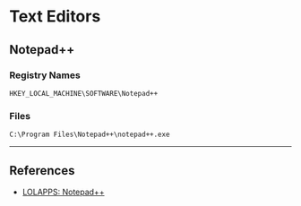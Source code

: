 # Text Editors

## Notepad++

### Registry Names

```
HKEY_LOCAL_MACHINE\SOFTWARE\Notepad++
```

### Files

```
C:\Program Files\Notepad++\notepad++.exe
```

---
## References

- [LOLAPPS: Notepad++](https://lolapps-project.github.io/lolapps/Desktop/notepad++/)